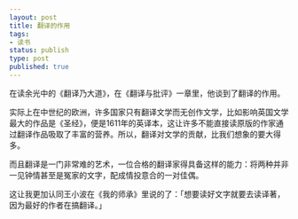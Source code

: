 ```yaml
---
layout: post
title: 翻译的作用
tags: 
- 读书
status: publish
type: post
published: true
---
```


在读余光中的《翻译乃大道》，在《翻译与批评》一章里，他谈到了翻译的作用。

实际上在中世纪的欧洲，许多国家只有翻译文学而无创作文学，比如影响英国文学最大的作品是《圣经》，便是1611年的英译本，这让许多不能直接读原版的作家通过翻译作品吸取了丰富的营养。所以，翻译对文学的贡献，比我们想象的要大得多。

而且翻译是一门非常难的艺术，一位合格的翻译家得具备这样的能力：将两种并非一见钟情甚至是冤家的文字，配成情投意合的一对佳偶。

这让我更加认同王小波在《我的师承》里说的了：「想要读好文字就要去读译著，因为最好的作者在搞翻译。」
